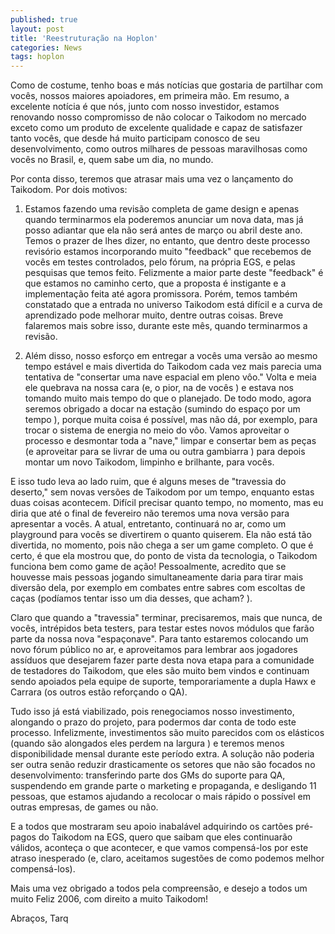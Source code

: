 ```yaml
---
published: true
layout: post
title: 'Reestruturação na Hoplon'
categories: News
tags: hoplon
---
```

Como de costume, tenho boas e más notícias que gostaria de partilhar com vocês, nossos maiores apoiadores, em primeira mão. Em resumo, a excelente notícia é que nós, junto com nosso investidor, estamos renovando nosso compromisso de não colocar o Taikodom no mercado exceto como um produto de excelente qualidade e capaz de satisfazer tanto vocês, que desde há muito participam conosco de seu desenvolvimento, como outros milhares de pessoas maravilhosas como vocês no Brasil, e, quem sabe um dia, no mundo.

Por conta disso, teremos que atrasar mais uma vez o lançamento do Taikodom. Por dois motivos:

1. Estamos fazendo uma revisão completa de game design e apenas quando terminarmos ela poderemos anunciar um nova data, mas já posso adiantar que ela não será antes de março ou abril deste ano. Temos o prazer de lhes dizer, no entanto, que dentro deste processo revisório estamos incorporando muito "feedback" que recebemos de vocês em testes controlados, pelo fórum, na própria EGS, e pelas pesquisas que temos feito. Felizmente a maior parte deste "feedback" é que estamos no caminho certo, que a proposta é instigante e a implementação feita até agora promissora. Porém, temos também constatado que a entrada no universo Taikodom está difícil e a curva de aprendizado pode melhorar muito, dentre outras coisas. Breve falaremos mais sobre isso, durante este mês, quando terminarmos a revisão.

2. Além disso, nosso esforço em entregar a vocês uma versão ao mesmo tempo estável e mais divertida do Taikodom cada vez mais parecia uma tentativa de "consertar uma nave espacial em pleno vôo." Volta e meia ele quebrava na nossa cara (e, o pior, na de vocês ) e estava nos tomando muito mais tempo do que o planejado. De todo modo, agora seremos obrigado a docar na estação (sumindo do espaço por um tempo ), porque muita coisa é possível, mas não dá, por exemplo, para trocar o sistema de energia no meio do vôo. Vamos aproveitar o processo e desmontar toda a "nave," limpar e consertar bem as peças (e aproveitar para se livrar de uma ou outra gambiarra ) para depois montar um novo Taikodom, limpinho e brilhante, para vocês.

E isso tudo leva ao lado ruim, que é alguns meses de "travessia do deserto," sem novas versões de Taikodom por um tempo, enquanto estas duas coisas acontecem. Difícil precisar quanto tempo, no momento, mas eu diria que até o final de fevereiro não teremos uma nova versão para apresentar a vocês. A atual, entretanto, continuará no ar, como um playground para vocês se divertirem o quanto quiserem. Ela não está tão divertida, no momento, pois não chega a ser um game completo. O que é certo, é que ela mostrou que, do ponto de vista da tecnologia, o Taikodom funciona bem como game de ação! Pessoalmente, acredito que se houvesse mais pessoas jogando simultaneamente daria para tirar mais diversão dela, por exemplo em combates entre sabres com escoltas de caças (podíamos tentar isso um dia desses, que acham? ).

Claro que quando a "travessia" terminar, precisaremos, mais que nunca, de vocês, intrépidos beta testers, para testar estes novos módulos que farão parte da nossa nova "espaçonave". Para tanto estaremos colocando um novo fórum público no ar, e aproveitamos para lembrar aos jogadores assíduos que desejarem fazer parte desta nova etapa para a comunidade de testadores do Taikodom, que eles são muito bem vindos e continuam sendo apoiados pela equipe de suporte, temporariamente a dupla Hawx e Carrara (os outros estão reforçando o QA).

Tudo isso já está viabilizado, pois renegociamos nosso investimento, alongando o prazo do projeto, para podermos dar conta de todo este processo. Infelizmente, investimentos são muito parecidos com os elásticos (quando são alongados eles perdem na largura ) e teremos menos disponibilidade mensal durante este período extra. A solução não poderia ser outra senão reduzir drasticamente os setores que não são focados no desenvolvimento: transferindo parte dos GMs do suporte para QA, suspendendo em grande parte o marketing e propaganda, e desligando 11 pessoas, que estamos ajudando a recolocar o mais rápido o possível em outras empresas, de games ou não.

E a todos que mostraram seu apoio inabalável adquirindo os cartões pré-pagos do Taikodom na EGS, quero que saibam que eles continuarão válidos, aconteça o que acontecer, e que vamos compensá-los por este atraso inesperado (e, claro, aceitamos sugestões de como podemos melhor compensá-los).

Mais uma vez obrigado a todos pela compreensão, e desejo a todos um muito Feliz 2006, com direito a muito Taikodom!

Abraços, Tarq